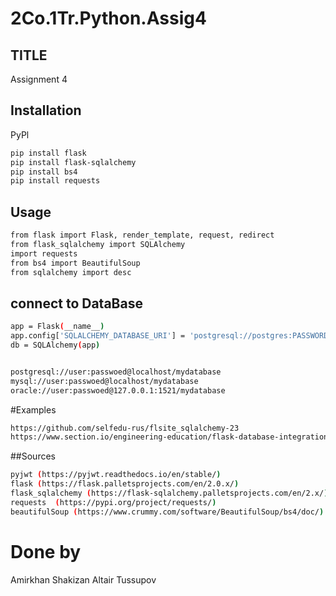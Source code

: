# 2Co.1Tr.Python.Assig4

## TITLE

Assignment 4

## Installation
PyPl
``` bash 
pip install flask
pip install flask-sqlalchemy
pip install bs4
pip install requests
```

## Usage
```bash
from flask import Flask, render_template, request, redirect
from flask_sqlalchemy import SQLAlchemy
import requests
from bs4 import BeautifulSoup
from sqlalchemy import desc
```

## connect to DataBase
```bash
app = Flask(__name__)
app.config['SQLALCHEMY_DATABASE_URI'] = 'postgresql://postgres:PASSWORD@localhost/CoinMarket'
db = SQLAlchemy(app)


postgresql://user:passwoed@localhost/mydatabase
mysql://user:passwoed@localhost/mydatabase
oracle://user:passwoed@127.0.0.1:1521/mydatabase
```


#Examples
```bash
https://github.com/selfedu-rus/flsite_sqlalchemy-23
https://www.section.io/engineering-education/flask-database-integration-with-sqlalchemy/
```

##Sources
```bash
pyjwt (https://pyjwt.readthedocs.io/en/stable/)
flask (https://flask.palletsprojects.com/en/2.0.x/)
flask_sqlalchemy (https://flask-sqlalchemy.palletsprojects.com/en/2.x/)
requests  (https://pypi.org/project/requests/)
beautifulSoup (https://www.crummy.com/software/BeautifulSoup/bs4/doc/)
```
# Done by
Amirkhan Shakizan
Altair Tussupov
